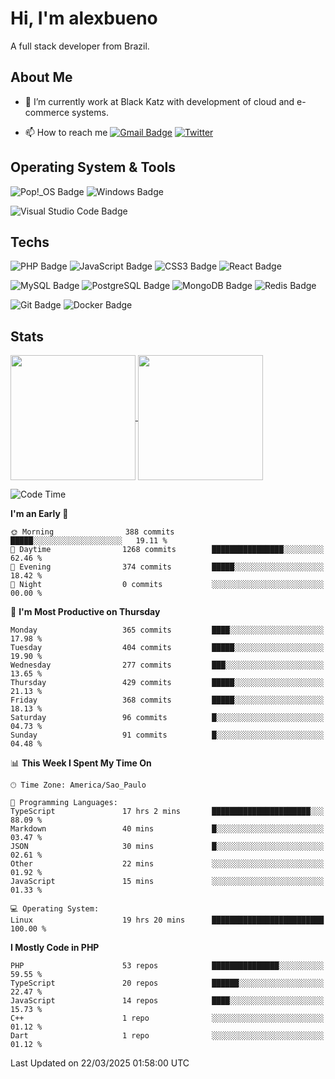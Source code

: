 # Hi, I'm alexbueno

A full stack developer from Brazil.

## About Me

- 🌱 I’m currently work at Black Katz with development of cloud and e-commerce systems.

- 📫 How to reach me [![Gmail Badge](https://img.shields.io/badge/-gmail-c14438?style=for-the-badge&logo=Gmail&logoColor=ffffff)](mailto:alexsandrofbueno@gmail.com) [![Twitter](https://img.shields.io/badge/twitter-1DA1F2.svg?style=for-the-badge&logo=twitter&logoColor=ffffff)](https://twitter.com/Alex_Bueno_7)

## Operating System & Tools

![Pop!_OS Badge](https://img.shields.io/badge/Pop!__OS-48B9C7?logo=popos&logoColor=fff&style=flat)
![Windows Badge](https://img.shields.io/badge/Windows-0078D6?logo=windows&logoColor=fff&style=flat)

![Visual Studio Code Badge](https://img.shields.io/badge/Visual%20Studio%20Code-007ACC?logo=visualstudiocode&logoColor=fff&style=flat)

## Techs

![PHP Badge](https://img.shields.io/badge/PHP-777BB4?logo=php&logoColor=fff&style=flat)
![JavaScript Badge](https://img.shields.io/badge/JavaScript-F7DF1E?logo=javascript&logoColor=000&style=flat)
![CSS3 Badge](https://img.shields.io/badge/CSS3-1572B6?logo=css3&logoColor=fff&style=flat)
![React Badge](https://img.shields.io/badge/React-61DAFB?logo=react&logoColor=000&style=flat)

![MySQL Badge](https://img.shields.io/badge/MySQL-4479A1?logo=mysql&logoColor=fff&style=flat)
![PostgreSQL Badge](https://img.shields.io/badge/PostgreSQL-4169E1?logo=postgresql&logoColor=fff&style=flat)
![MongoDB Badge](https://img.shields.io/badge/MongoDB-47A248?logo=mongodb&logoColor=fff&style=flat)
![Redis Badge](https://img.shields.io/badge/Redis-DC382D?logo=redis&logoColor=fff&style=flat)

![Git Badge](https://img.shields.io/badge/Git-F05032?logo=git&logoColor=fff&style=flat)
![Docker Badge](https://img.shields.io/badge/Docker-2496ED?logo=docker&logoColor=fff&style=flat)


## Stats

<a href="https://github.com/anuraghazra/github-readme-stats">
  <img height=200 align="center" src="https://github-readme-stats.vercel.app/api?username=alexbueno7&theme=dark" />
</a>
<a href="https://github.com/anuraghazra/convoychat">
  <img height=200 align="center" src="https://github-readme-stats.vercel.app/api/top-langs?username=alexbueno7&layout=compact&langs_count=8&card_width=320&theme=dark" />
</a>

<!--START_SECTION:waka-->
![Code Time](http://img.shields.io/badge/Code%20Time-1%2C388%20hrs%2056%20mins-blue)

**I'm an Early 🐤** 

```text
🌞 Morning                388 commits         █████░░░░░░░░░░░░░░░░░░░░   19.11 % 
🌆 Daytime                1268 commits        ████████████████░░░░░░░░░   62.46 % 
🌃 Evening                374 commits         █████░░░░░░░░░░░░░░░░░░░░   18.42 % 
🌙 Night                  0 commits           ░░░░░░░░░░░░░░░░░░░░░░░░░   00.00 % 
```
📅 **I'm Most Productive on Thursday** 

```text
Monday                   365 commits         ████░░░░░░░░░░░░░░░░░░░░░   17.98 % 
Tuesday                  404 commits         █████░░░░░░░░░░░░░░░░░░░░   19.90 % 
Wednesday                277 commits         ███░░░░░░░░░░░░░░░░░░░░░░   13.65 % 
Thursday                 429 commits         █████░░░░░░░░░░░░░░░░░░░░   21.13 % 
Friday                   368 commits         █████░░░░░░░░░░░░░░░░░░░░   18.13 % 
Saturday                 96 commits          █░░░░░░░░░░░░░░░░░░░░░░░░   04.73 % 
Sunday                   91 commits          █░░░░░░░░░░░░░░░░░░░░░░░░   04.48 % 
```


📊 **This Week I Spent My Time On** 

```text
🕑︎ Time Zone: America/Sao_Paulo

💬 Programming Languages: 
TypeScript               17 hrs 2 mins       ██████████████████████░░░   88.09 % 
Markdown                 40 mins             █░░░░░░░░░░░░░░░░░░░░░░░░   03.47 % 
JSON                     30 mins             █░░░░░░░░░░░░░░░░░░░░░░░░   02.61 % 
Other                    22 mins             ░░░░░░░░░░░░░░░░░░░░░░░░░   01.92 % 
JavaScript               15 mins             ░░░░░░░░░░░░░░░░░░░░░░░░░   01.33 % 

💻 Operating System: 
Linux                    19 hrs 20 mins      █████████████████████████   100.00 % 
```

**I Mostly Code in PHP** 

```text
PHP                      53 repos            ███████████████░░░░░░░░░░   59.55 % 
TypeScript               20 repos            ██████░░░░░░░░░░░░░░░░░░░   22.47 % 
JavaScript               14 repos            ████░░░░░░░░░░░░░░░░░░░░░   15.73 % 
C++                      1 repo              ░░░░░░░░░░░░░░░░░░░░░░░░░   01.12 % 
Dart                     1 repo              ░░░░░░░░░░░░░░░░░░░░░░░░░   01.12 % 
```




 Last Updated on 22/03/2025 01:58:00 UTC
<!--END_SECTION:waka-->
